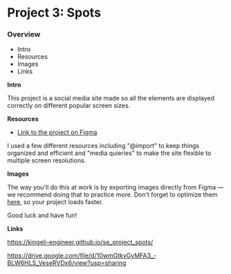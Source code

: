 # Project 3: Spots

### Overview

- Intro
- Resources
- Images
- Links

**Intro**

This project is a social media site made so all the elements are displayed correctly on different popular screen sizes.

**Resources**

- [Link to the project on Figma](https://www.figma.com/file/BBNm2bC3lj8QQMHlnqRsga/Sprint-3-Project-%E2%80%94-Spots?type=design&node-id=2%3A60&mode=design&t=afgNFybdorZO6cQo-1)

I used a few different resources including "@import" to keep things organized and efficient and "media quieries" to make the site flexible to multiple screen resolutions.

**Images**

The way you'll do this at work is by exporting images directly from Figma — we recommend doing that to practice more. Don't forget to optimize them [here](https://tinypng.com/), so your project loads faster.

Good luck and have fun!

**Links**

https://kingeli-engineer.github.io/se_project_spots/

https://drive.google.com/file/d/10wmGtkvGyMFA3_-BLW6HLS_VeseRVDx6/view?usp=sharing
